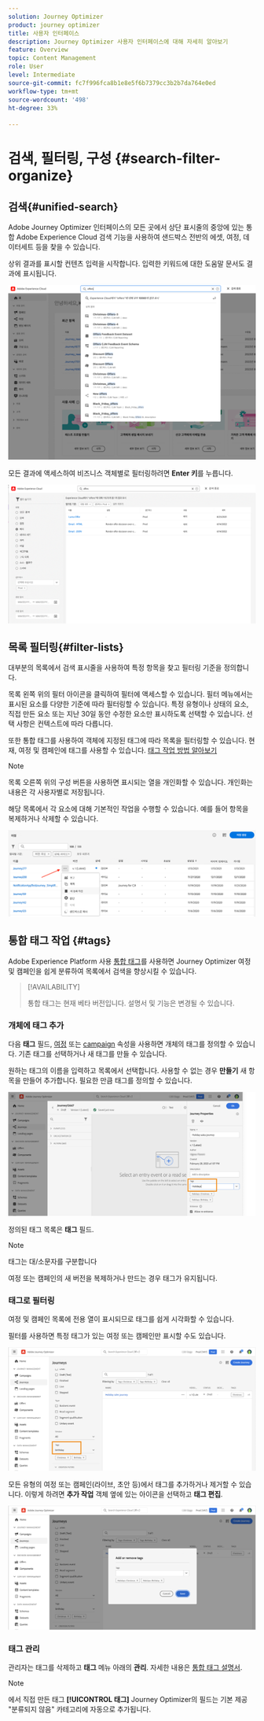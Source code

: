 ```yaml
---
solution: Journey Optimizer
product: journey optimizer
title: 사용자 인터페이스
description: Journey Optimizer 사용자 인터페이스에 대해 자세히 알아보기
feature: Overview
topic: Content Management
role: User
level: Intermediate
source-git-commit: fc7f996fca8b1e8e5f6b7379cc3b2b7da764e0ed
workflow-type: tm+mt
source-wordcount: '498'
ht-degree: 33%

---
```



# 검색, 필터링, 구성 {#search-filter-organize}

## 검색{#unified-search}

Adobe Journey Optimizer 인터페이스의 모든 곳에서 상단 표시줄의 중앙에 있는 통합 Adobe Experience Cloud 검색 기능을 사용하여 샌드박스 전반의 에셋, 여정, 데이터세트 등을 찾을 수 있습니다.

상위 결과를 표시할 컨텐츠 입력을 시작합니다. 입력한 키워드에 대한 도움말 문서도 결과에 표시됩니다.

![](assets/unified-search.png)

모든 결과에 액세스하여 비즈니스 객체별로 필터링하려면 **Enter 키**&#x200B;를 누릅니다.

![](assets/search-and-filter.png)

## 목록 필터링{#filter-lists}

대부분의 목록에서 검색 표시줄을 사용하여 특정 항목을 찾고 필터링 기준을 정의합니다.

목록 왼쪽 위의 필터 아이콘을 클릭하여 필터에 액세스할 수 있습니다. 필터 메뉴에서는 표시된 요소를 다양한 기준에 따라 필터링할 수 있습니다. 특정 유형이나 상태의 요소, 직접 만든 요소 또는 지난 30일 동안 수정한 요소만 표시하도록 선택할 수 있습니다. 선택 사항은 컨텍스트에 따라 다릅니다.

또한 통합 태그를 사용하여 객체에 지정된 태그에 따라 목록을 필터링할 수 있습니다. 현재, 여정 및 캠페인에 태그를 사용할 수 있습니다. [태그 작업 방법 알아보기](#tags)

>[!NOTE]
>
>목록 오른쪽 위의 구성 버튼을 사용하면 표시되는 열을 개인화할 수 있습니다. 개인화는 내용은 각 사용자별로 저장됩니다.

해당 목록에서 각 요소에 대해 기본적인 작업을 수행할 수 있습니다. 예를 들어 항목을 복제하거나 삭제할 수 있습니다.

![](assets/journey4.png)

## 통합 태그 작업 {#tags}

Adobe Experience Platform 사용 [통합 태그](https://experienceleague.adobe.com/docs/experience-platform/administrative-tags/overview.html)를 사용하면 Journey Optimizer 여정 및 캠페인을 쉽게 분류하여 목록에서 검색을 향상시킬 수 있습니다.

>[!AVAILABILITY]
>
>통합 태그는 현재 베타 버전입니다. 설명서 및 기능은 변경될 수 있습니다.

### 개체에 태그 추가

다음 **태그** 필드, [여정](../building-journeys/journey-gs.md#change-properties) 또는 [campaign](../campaigns/create-campaign.md#create) 속성을 사용하면 개체의 태그를 정의할 수 있습니다. 기존 태그를 선택하거나 새 태그를 만들 수 있습니다.

원하는 태그의 이름을 입력하고 목록에서 선택합니다. 사용할 수 없는 경우 **만들기** 새 항목을 만들어 추가합니다. 필요한 만큼 태그를 정의할 수 있습니다.

![](assets/tags1.png)

정의된 태그 목록은 **태그** 필드.

>[!NOTE]
>
> 태그는 대/소문자를 구분합니다
> 
> 여정 또는 캠페인의 새 버전을 복제하거나 만드는 경우 태그가 유지됩니다.

### 태그로 필터링

여정 및 캠페인 목록에 전용 열이 표시되므로 태그를 쉽게 시각화할 수 있습니다.

필터를 사용하면 특정 태그가 있는 여정 또는 캠페인만 표시할 수도 있습니다.

![](assets/tags2.png)

모든 유형의 여정 또는 캠페인(라이브, 초안 등)에서 태그를 추가하거나 제거할 수 있습니다. 이렇게 하려면 **추가 작업** 객체 옆에 있는 아이콘을 선택하고 **태그 편집**.

![](assets/tags3.png)

### 태그 관리

관리자는 태그를 삭제하고 **태그** 메뉴 아래의 **관리**. 자세한 내용은 [통합 태그 설명서](https://experienceleague.adobe.com/docs/experience-platform/administrative-tags/ui/managing-tags.html).

>[!NOTE]
>
> 에서 직접 만든 태그 **[!UICONTROL 태그]** Journey Optimizer의 필드는 기본 제공 &quot;분류되지 않음&quot; 카테고리에 자동으로 추가됩니다.
